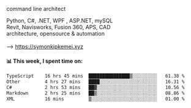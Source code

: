 command line architect

Python, C#, .NET, WPF , ASP.NET, mySQL <br>
Revit, Navisworks, Fusion 360, APS, CAD <br>
architecture, opensource & automation<br>
<br>
--> https://symonkipkemei.xyz

#### 📊 This week, I spent time on:
<!--START_SECTION:waka-->

```txt
TypeScript    16 hrs 45 mins  ███████████████▒░░░░░░░░░   61.38 %
Other         4 hrs 27 mins   ████░░░░░░░░░░░░░░░░░░░░░   16.31 %
C#            2 hrs 53 mins   ██▓░░░░░░░░░░░░░░░░░░░░░░   10.56 %
Markdown      2 hrs 25 mins   ██▒░░░░░░░░░░░░░░░░░░░░░░   08.86 %
XML           16 mins         ▒░░░░░░░░░░░░░░░░░░░░░░░░   01.00 %
```

<!--END_SECTION:waka-->
